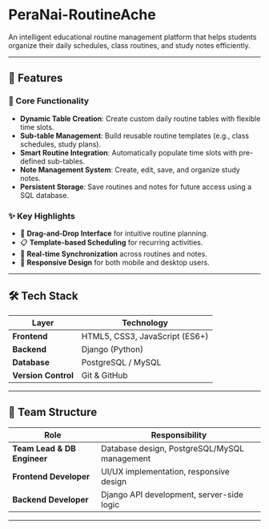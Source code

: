 # PeraNai-RoutineAche

An intelligent educational routine management platform that helps students organize their daily schedules, class routines, and study notes efficiently.

---

## 🚀 Features

### 🎯 Core Functionality
- **Dynamic Table Creation**: Create custom daily routine tables with flexible time slots.
- **Sub-table Management**: Build reusable routine templates (e.g., class schedules, study plans).
- **Smart Routine Integration**: Automatically populate time slots with pre-defined sub-tables.
- **Note Management System**: Create, edit, save, and organize study notes.
- **Persistent Storage**: Save routines and notes for future access using a SQL database.

### ✨ Key Highlights
- 🧩 **Drag-and-Drop Interface** for intuitive routine planning.
- 📋 **Template-based Scheduling** for recurring activities.
- 🔄 **Real-time Synchronization** across routines and notes.
- 📱 **Responsive Design** for both mobile and desktop users.

---

## 🛠️ Tech Stack

| Layer        | Technology                  |
|--------------|------------------------------|
| **Frontend** | HTML5, CSS3, JavaScript (ES6+) |
| **Backend**  | Django (Python)              |
| **Database** | PostgreSQL / MySQL           |
| **Version Control** | Git & GitHub         |

---

## 👥 Team Structure

| Role                         | Responsibility                                     |
|------------------------------|----------------------------------------------------|
| **Team Lead & DB Engineer**  | Database design, PostgreSQL/MySQL management       |
| **Frontend Developer**       | UI/UX implementation, responsive design            |
| **Backend Developer**        | Django API development, server-side logic          |

---
